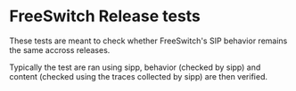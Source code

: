 FreeSwitch Release tests
========================

These tests are meant to check whether FreeSwitch's SIP behavior remains the same accross releases.

Typically the test are ran using sipp, behavior (checked by sipp) and content (checked using the traces collected by sipp) are then verified.
